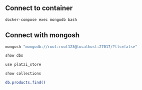 ## Connect to container

```sh
docker-compose exec mongodb bash
```

## Connect with mongosh

```sh
mongosh "mongodb://root:root123@localhost:27017/?tls=false"
```

```sh
show dbs
```

```sh
use platzi_store
```

```sh
show collections
```

```sh
db.products.find()
```
